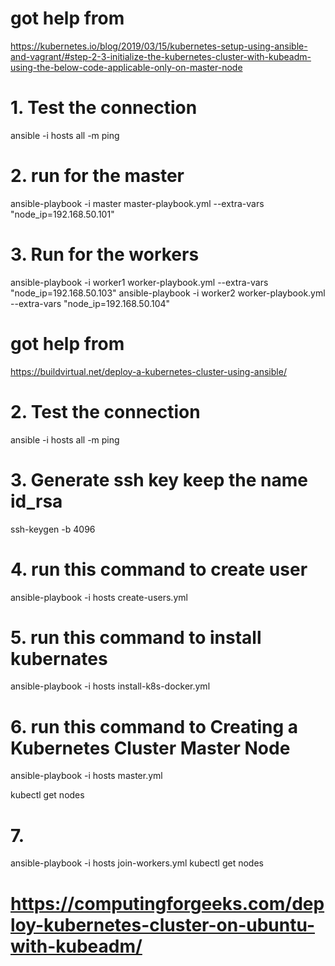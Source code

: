 # got help from 
https://kubernetes.io/blog/2019/03/15/kubernetes-setup-using-ansible-and-vagrant/#step-2-3-initialize-the-kubernetes-cluster-with-kubeadm-using-the-below-code-applicable-only-on-master-node

# 1. Test the connection
ansible -i hosts all -m ping

# 2. run for the master
ansible-playbook -i master master-playbook.yml --extra-vars "node_ip=192.168.50.101"

# 3. Run for the workers
ansible-playbook -i worker1 worker-playbook.yml --extra-vars "node_ip=192.168.50.103"
ansible-playbook -i worker2 worker-playbook.yml --extra-vars "node_ip=192.168.50.104"









# got help from 
https://buildvirtual.net/deploy-a-kubernetes-cluster-using-ansible/

# 2. Test the connection
ansible -i hosts all -m ping

# 3. Generate ssh key keep the name id_rsa
ssh-keygen -b 4096

# 4. run this command to create user
ansible-playbook -i hosts create-users.yml

# 5. run this command to install kubernates
ansible-playbook -i hosts install-k8s-docker.yml

# 6. run this command to Creating a Kubernetes Cluster Master Node
ansible-playbook -i hosts master.yml

kubectl get nodes

# 7. 
ansible-playbook -i hosts join-workers.yml
kubectl get nodes

# https://computingforgeeks.com/deploy-kubernetes-cluster-on-ubuntu-with-kubeadm/